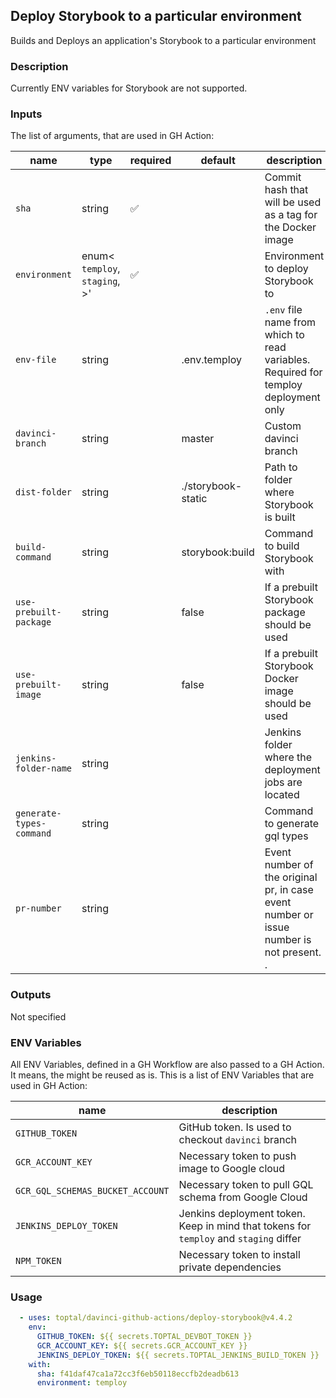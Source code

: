 ## Deploy Storybook to a particular environment

Builds and Deploys an application's Storybook to a particular environment

### Description

Currently ENV variables for Storybook are not supported.

### Inputs

The list of arguments, that are used in GH Action:

| name                     | type                                       | required | default            | description                                                                             |
| ------------------------ | ------------------------------------------ | -------- | ------------------ | --------------------------------------------------------------------------------------- |
| `sha`                    | string                                     | ✅        |                    | Commit hash that will be used as a tag for the Docker image                             |
| `environment`            | enum<<br/>`temploy`,<br/>`staging`,<br/>>' | ✅        |                    | Environment to deploy Storybook to                                                      |
| `env-file`               | string                                     |          | .env.temploy       | `.env` file name from which to read variables. Required for temploy deployment only     |
| `davinci-branch`         | string                                     |          | master             | Custom davinci branch                                                                   |
| `dist-folder`            | string                                     |          | ./storybook-static | Path to folder where Storybook is built                                                 |
| `build-command`          | string                                     |          | storybook:build    | Command to build Storybook with                                                         |
| `use-prebuilt-package`   | string                                     |          | false              | If a prebuilt Storybook package should be used                                          |
| `use-prebuilt-image`     | string                                     |          | false              | If a prebuilt Storybook Docker image should be used                                     |
| `jenkins-folder-name`    | string                                     |          |                    | Jenkins folder where the deployment jobs are located                                    |
| `generate-types-command` | string                                     |          |                    | Command to generate gql types                                                           |
| `pr-number`              | string                                     |          |                    | Event number of the original pr, in case event number or issue number is not present. . |

### Outputs

Not specified

### ENV Variables

All ENV Variables, defined in a GH Workflow are also passed to a GH Action. It means, the might be reused as is.
This is a list of ENV Variables that are used in GH Action:

| name                             | description                                                                           |
| -------------------------------- | ------------------------------------------------------------------------------------- |
| `GITHUB_TOKEN`                   | GitHub token. Is used to checkout `davinci` branch                                    |
| `GCR_ACCOUNT_KEY`                | Necessary token to push image to Google cloud                                         |
| `GCR_GQL_SCHEMAS_BUCKET_ACCOUNT` | Necessary token to pull GQL schema from Google Cloud                                  |
| `JENKINS_DEPLOY_TOKEN`           | Jenkins deployment token. Keep in mind that tokens for `temploy` and `staging` differ |
| `NPM_TOKEN`                      | Necessary token to install private dependencies                                       |

### Usage

```yaml
  - uses: toptal/davinci-github-actions/deploy-storybook@v4.4.2
    env:
      GITHUB_TOKEN: ${{ secrets.TOPTAL_DEVBOT_TOKEN }}
      GCR_ACCOUNT_KEY: ${{ secrets.GCR_ACCOUNT_KEY }}
      JENKINS_DEPLOY_TOKEN: ${{ secrets.TOPTAL_JENKINS_BUILD_TOKEN }}
    with:
      sha: f41daf47ca1a72cc3f6eb50118eccfb2deadb613
      environment: temploy
```
